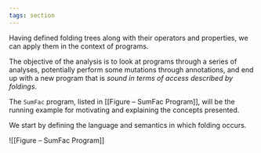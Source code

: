 ```yaml
---
tags: section
---
```


Having defined folding trees along with their operators and properties, we can apply them in the context of programs.

The objective of the analysis is to look at programs through a series of analyses, potentially perform some mutations through annotations, and end up with a new program that is _sound in terms of access described by foldings_.

The `SumFac` program, listed in [[Figure – SumFac Program]], will be the running example for motivating and explaining the concepts presented.

We start by defining the language and semantics in which folding occurs.

![[Figure – SumFac Program]]
